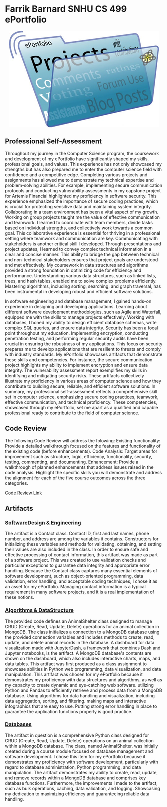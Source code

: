 # Farrik Barnard SNHU CS 499 ePortfolio
<center><img src="E-portfolios1.jpg"></center>

## Professional Self-Assessment
Throughout my journey in the Computer Science program, the coursework and development of my ePortfolio have significantly shaped my skills, professional goals, and values. This experience has not only showcased my strengths but has also prepared me to enter the computer science field with confidence and a competitive edge.
Completing various projects and assignments has allowed me to demonstrate my technical expertise and problem-solving abilities. For example, implementing secure communication protocols and conducting vulnerability assessments in my capstone project for Artemis Financial highlighted my proficiency in software security. This experience emphasized the importance of secure coding practices, which is crucial for protecting sensitive data and maintaining system integrity.
Collaborating in a team environment has been a vital aspect of my growth. Working on group projects taught me the value of effective communication and teamwork. I learned to coordinate with team members, divide tasks based on individual strengths, and collectively work towards a common goal. This collaborative experience is essential for thriving in a professional setting where teamwork and communication are key.
Communicating with stakeholders is another critical skill I developed. Through presentations and project updates, I learned to convey complex technical information in a clear and concise manner. This ability to bridge the gap between technical and non-technical stakeholders ensures that project goals are understood and met effectively.
My coursework in data structures and algorithms provided a strong foundation in optimizing code for efficiency and performance. Understanding various data structures, such as linked lists, trees, and hash tables, enabled me to solve complex problems efficiently. Mastering algorithms, including sorting, searching, and graph traversal, has been instrumental in developing robust and efficient software solutions.

In software engineering and database management, I gained hands-on experience in designing and developing applications. Learning about different software development methodologies, such as Agile and Waterfall, equipped me with the skills to manage projects effectively. Working with databases, I honed my ability to design efficient database schemas, write complex SQL queries, and ensure data integrity.
Security has been a focal point throughout my education. Implementing encryption, conducting penetration testing, and performing regular security audits have been crucial in ensuring the robustness of my applications. This focus on security prepares me to develop applications that are resilient to threats and comply with industry standards.
My ePortfolio showcases artifacts that demonstrate these skills and competencies. For instance, the secure communication project highlights my ability to implement encryption and ensure data integrity. The vulnerability assessment report exemplifies my skills in identifying and mitigating security risks. These artifacts collectively illustrate my proficiency in various areas of computer science and how they contribute to building secure, reliable, and efficient software solutions.
In summary, my professional self-assessment reflects a comprehensive skill set in computer science, emphasizing secure coding practices, teamwork, effective communication, and technical proficiency. These competencies, showcased through my ePortfolio, set me apart as a qualified and capable professional ready to contribute to the field of computer science.


## Code Review
The following Code Review will address the folowing:
Existing functionality: Provide a detailed walkthrough focused on the features and functionality of the existing code (before enhancements).
Code Analysis: Target areas for improvement such as structure, logic, efficiency, functionality, security, testing, commenting, and documenting.
Enhancement: Provide a walkthrough of planned enhancements that address issues raised in the code analysis. Highlight the specific skills you will demonstrate and address the alignment for each of the five course outcomes across the three categories.

[Code Review Link](https://www.youtube.com/watch?v=XGd-xtpUffI)

## Artifacts

### [SoftwareDesign & Engineering](https://github.com/fbarnard1228/fbarnard1228.github.io/tree/main/Software%20Engineering%20and%20Design)
The artifact is a Contact class. Contact ID, first and last names, phone number, and address are among the variables it contains. Constructors for initializing these variables and methods for validating, obtaining, and setting their values are also included in the class. In order to ensure safe and effective processing of contact information, this artifact was made as part of a software project. This was created to use validation checks and particular exceptions to guarantee data integrity and appropriate error handling.
Because the Contact class captures many essential elements of software development, such as object-oriented programming, data validation, error handling, and acceptable coding techniques, I chose it as an asset for my ePortfolio. Managing contact information is a typical requirement in many software projects, and it is a real implementation of these notions.

### [Algorithms & DataStructure](https://github.com/fbarnard1228/fbarnard1228.github.io/tree/main/Algorithms%20and%20Data%20Structures)
The provided code defines an AnimalShelter class designed to manage CRUD (Create, Read, Update, Delete) operations for an animal collection in MongoDB. The class initializes a connection to a MongoDB database using the provided connection variables and includes methods to create, read, update, and delete animal records in the database. A dashboard for data visualization made with JupyterDash, a framework that combines Dash and Jupyter notebooks, is the artifact. A MongoDB database's contents are shown on the dashboard, which also includes interactive charts, maps, and data tables. This artifact was first produced as a class assignment to showcase abilities in Python web programming, data visualization, and data manipulation.
This artifact was chosen for my ePortfolio because it demonstrates my proficiency with data structures and algorithms, as well as my capacity to create dynamic and eye-catching web software. utilizing Python and Pandas to efficiently retrieve and process data from a MongoDB database. Using algorithms for data handling and visualization, including data aggregation, sorting, and filtering. making maps and interactive infographics that are easy to use. Putting strong error handling in place to guarantee the application functions properly is good practice.

### [Databases](https://github.com/fbarnard1228/fbarnard1228.github.io/tree/main/Databases)
The artifact in question is a comprehensive Python class designed for CRUD (Create, Read, Update, Delete) operations on an animal collection within a MongoDB database. The class, named AnimalShelter, was initially created during a course module focused on database management and software development. I chose this item for my ePortfolio because it demonstrates my proficiency with software development, particularly with regard to database administration, Python programming, and data manipulation. The artifact demonstrates my ability to create, read, update, and remove records within a MongoDB database and comprises key database functions. Furthermore, the improvements I made to the artifact, such as bulk operations, caching, data validation, and logging. Showcasing my dedication to maximizing efficiency and guaranteeing reliable data handling.

